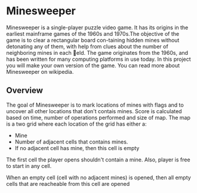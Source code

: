 # Minesweeper

Minesweeper is a single-player puzzle video game. It has its origins in the earliest mainframe games of the 1960s and 1970s.The objective of the game is to clear a rectangular board con-taining hidden mines without detonating any of them, with help from clues about the number
of neighboring mines in each eld. The game originates from the 1960s, and has been written for many computing platforms in use today. In this project you will make your own version of the game. You can read more about Minesweeper on wikipedia.

## Overview

The goal of Minesweeper is to mark locations of mines with flags and to uncover all other locations that don't contais mines. Score is calculated based on time, number of operations performed and size of map.
The map is a two grid where each location of the grid has either a:
*  Mine
*  Number of adjacent cells that contains mines.
*  If no adjacent cell has mine, then this cell is empty

The first cell the player opens shouldn't contain a mine. Also, player is free to start in any cell.

When an empty cell (cell with no adjacent mines) is opened, then all empty cells that are reacheable from this cell are opened

